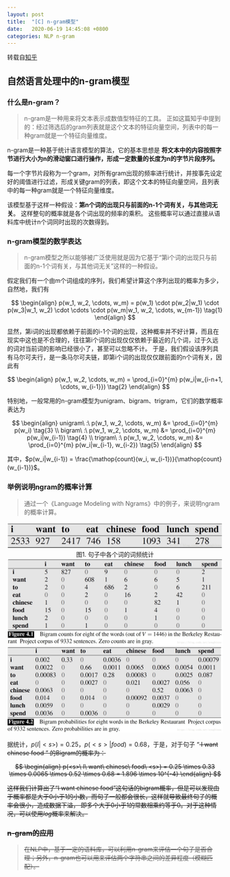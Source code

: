 ```yaml
---
layout: post
title:  "[C] n-gram模型"
date:   2020-06-19 14:45:08 +0800
categories: NLP n-gram
---
```


转载自[知乎](https://zhuanlan.zhihu.com/p/32829048)

## 自然语言处理中的n-gram模型
### 什么是n-gram？
> n-gram是一种用来将文本表示成数值型特征的工具。
> 正如这篇知乎中提到的：经过筛选后的gram列表就是这个文本的特征向量空间，列表中的每一种gram就是一个特征向量维度。

n-gram是一种基于统计语言模型的算法，它的基本思想是 **将文本中的内容按照字节进行大小为n的滑动窗口进行操作，形成一定数量的长度为n的字节片段序列。**

每一个字节片段称为一个gram，对所有gram出现的频率进行统计，并按事先设定好的阈值进行过滤，形成关键gram的列表，即这个文本的特征向量空间，且列表中的每一种gram就是一个特征向量维度。

该模型基于这样一种假设：**第n个词的出现只与前面的n-1个词有关，与其他词无关**。
这样整句的概率就是各个词出现的频率的乘积。
这些概率可以通过直接从语料库中统计n个词同时出现的次数得到。

### n-gram模型的数学表达
> n-gram模型之所以能够被广泛使用就是因为它基于“第i个词的出现只与前面的n-1个词有关，与其他词无关”这样的一种假设。

假定我们有一个由m个词组成的序列，我们希望计算这个序列出现的概率为多少，自然地，我们有

$$
\begin{align}
p(w_1, w_2, \cdots, w_m) = p(w_1) \cdot p(w_2|w_1) \cdot p(w_3|w_1, w_2) \cdot \cdots \cdot p(w_m|w_1, w_2, \cdots, w_{m-1}) \tag{1}
\end{align}
$$

显然，第i词的出现都依赖于前面的i-1个词的出现，这种概率并不好计算，而且在现实中这也是不合理的，往往第i个词的出现仅仅依赖于最近的几个词，过于久远的词对当前词的影响已经很小了，甚至可以忽略不计。
于是，我们假设该序列具有马尔可夫行，是一条马尔可夫链，即第i个词的出现仅仅跟前面的n个词有关，因此有

$$
\begin{align}
p(w_1, w_2, \cdots, w_m) = \prod_{i=0}^{m} p(w_i|w_{i-n+1, \cdots, w_{i-1}}) \tag{2}
\end{align}
$$

特别地，一般常用的n-gram模型为unigram、bigram、trigram，它们的数学概率表达为

$$
\begin{align}
unigram\ :\ p(w_1, w_2, \cdots, w_m) &= \prod_{i=0}^{m} p(w_i) \tag{3} \\
bigram\ :\ p(w_1, w_2, \cdots, w_m) &= \prod_{i=0}^{m} p(w_i|w_{i-1}) \tag{4} \\
trigram\ :\ p(w_1, w_2, \cdots, w_m) &= \prod_{i=0}^{m} p(w_i|w_{i-1}, w_{i-2}) \tag{5}
\end{align}
$$

其中，$p(w_i|w_{i-1}) = \frac{\mathop{count}(w_i, w_{i-1})}{\mathop{count}(w_{i-1})}$。

### 举例说明ngram的概率计算
> 通过一个《Language Modeling with Ngrams》中的例子，来说明ngram的概率计算。

<div align="center"><img src="../image/n-gram1.jpeg"></div>

<div align="center">图1. 句子中各个词的词频统计</div>

<div align="center"><img src="../image/n-gram2.jpeg"></div>

<div align="center"><img src="../image/n-gram3.jpeg"></div>

据统计，$p(I|<s>) = 0.25$，$p(<s>|food) = 0.68$，于是，对于句子 “<s> I want chinese food <s>” 的Bigram的概率为：

$$
\begin{align}
p(<s>\ I\ want\ chinese\ food\ <s>) = 0.25 \times 0.33 \times 0.0065 \times 0.52 \times 0.68 = 1.896 \times 10^{-4}
\end{align}
$$

这样我们计算出了“I want chinese food”这句话的bigram概率，但是可以发现由于概率都是大于0小于1的小数，而句子一般都会很长，这样就导致最终句子的概率会很小，造成数据下溢，
即多个大于0小于1的常数相乘约等于0。对于这种情况，可以使用$log$概率来解决。


### n-gram的应用
> 在NLP中，基于一定的语料库，可以利用n-gram来评估一个句子是否合理；另外，n-gram也可以用来评估两个字符串之间的差异程度（模糊匹配）。
































